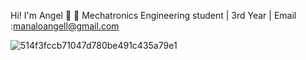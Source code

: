  Hi! I'm Angel 👋
🔭 Mechatronics Engineering student | 3rd Year | Email :manaloangell@gmail.com

![514f3fccb71047d780be491c435a79e1](https://github.com/manaloanghell/manaloanghell/assets/157549014/e2ab85a8-7374-4997-b139-e97fba086db3)



